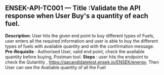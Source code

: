 ## ENSEK-API-TC001 — Title :Validate the API response when User Buy's a quantity of each fuel.
**Description**:  User hits the given end point to buy different types of Fuels, user enters all the required information and user is able to buy the different types of fuels with available quantity and with the confirmation message.
**Pre-Requisite** : Authorised User, valid end point, check the available quantity before buying, Postman tool.
**Steps** : user hits the endpoint to check the Qutantity , https://qacandidatetest.ensek.io/ENSEK/energy, Then User can see the Available quantity of all the Fuel
